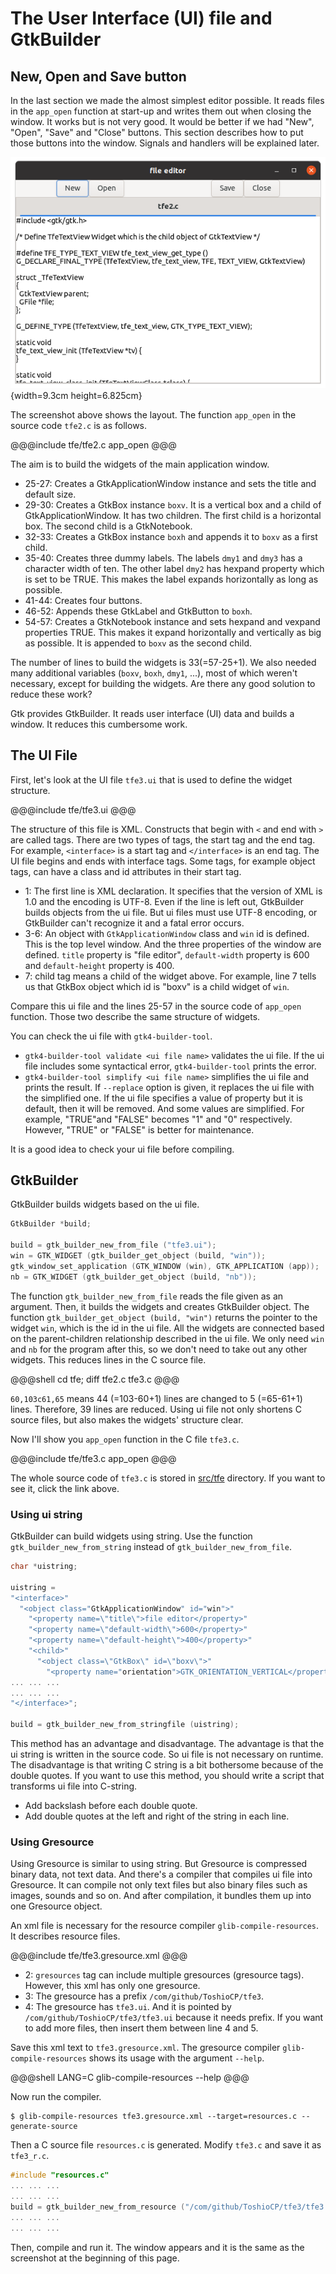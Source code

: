 # The User Interface (UI) file and GtkBuilder

## New, Open and Save button

In the last section we made the almost simplest editor possible.
It reads files in the `app_open` function at start-up and writes them out when closing the window.
It works but is not very good.
It would be better if we had "New", "Open", "Save" and "Close" buttons.
This section describes how to put those buttons into the window.
Signals and handlers will be explained later.

![Screenshot of the file editor](../image/screenshot_tfe2.png){width=9.3cm height=6.825cm}

The screenshot above shows the layout.
The function `app_open` in the source code `tfe2.c` is as follows.

@@@include
tfe/tfe2.c app_open
@@@

The aim is to build the widgets of the main application window.

- 25-27: Creates a GtkApplicationWindow instance and sets the title and default size.
- 29-30: Creates a GtkBox instance `boxv`.
It is a vertical box and a child of GtkApplicationWindow.
It has two children.
The first child is a horizontal box.
The second child is a GtkNotebook.
- 32-33: Creates a GtkBox instance `boxh` and appends it to `boxv` as a first child.
- 35-40: Creates three dummy labels.
The labels `dmy1` and `dmy3` has a character width of ten.
The other label `dmy2` has hexpand property which is set to be TRUE.
This makes the label expands horizontally as long as possible.
- 41-44: Creates four buttons.
- 46-52: Appends these GtkLabel and GtkButton to `boxh`.
- 54-57: Creates a GtkNotebook instance and sets hexpand and vexpand properties TRUE.
This makes it expand horizontally and vertically as big as possible.
It is appended to `boxv` as the second child.

The number of lines to build the widgets is 33(=57-25+1).
We also needed many additional variables (`boxv`, `boxh`, `dmy1`, ...),
most of which weren't  necessary, except for building the widgets.
Are there any good solution to reduce these work?

Gtk provides GtkBuilder.
It reads user interface (UI) data and builds a window.
It reduces this cumbersome work.

## The UI File

First, let's look at the UI file `tfe3.ui` that is used to define the widget structure.

@@@include
tfe/tfe3.ui
@@@

The structure of this file is XML.
Constructs that begin with `<` and end with `>` are called tags.
There are two types of tags, the start tag and the end tag.
For example, `<interface>` is a start tag and `</interface>` is an end tag.
The UI file begins and ends with interface tags.
Some tags, for example object tags, can have a class and id attributes in their start tag.

- 1: The first line is XML declaration.
It specifies that the version of XML is 1.0 and the encoding is UTF-8.
Even if the line is left out, GtkBuilder builds objects from the ui file.
But ui files must use UTF-8 encoding, or GtkBuilder can't recognize it and a fatal error occurs.
- 3-6: An object with `GtkApplicationWindow` class and `win` id is defined.
This is the top level window.
And the three properties of the window are defined.
`title` property is "file editor", `default-width` property is 600 and `default-height` property is 400.
- 7: child tag means a child of the widget above.
For example, line 7 tells us that GtkBox object which id is "boxv" is a child widget of `win`.

Compare this ui file and the lines 25-57 in the source code of `app_open` function.
Those two describe the same structure of widgets.

You can check the ui file with `gtk4-builder-tool`.

- `gtk4-builder-tool validate <ui file name>` validates the ui file.
If the ui file includes some syntactical error, `gtk4-builder-tool` prints the error.
- `gtk4-builder-tool simplify <ui file name>` simplifies the ui file and prints the result.
If `--replace` option is given, it replaces the ui file with the simplified one.
If the ui file specifies a value of property but it is default, then it will be removed.
And some values are simplified.
For example, "TRUE"and "FALSE" becomes "1" and "0" respectively.
However, "TRUE" or "FALSE" is better for maintenance.

It is a good idea to check your ui file before compiling.

## GtkBuilder

GtkBuilder builds widgets based on the ui file.

~~~C
GtkBuilder *build;

build = gtk_builder_new_from_file ("tfe3.ui");
win = GTK_WIDGET (gtk_builder_get_object (build, "win"));
gtk_window_set_application (GTK_WINDOW (win), GTK_APPLICATION (app));
nb = GTK_WIDGET (gtk_builder_get_object (build, "nb"));
~~~

The function `gtk_builder_new_from_file` reads the file given as an argument.
Then, it builds the widgets and creates GtkBuilder object.
The function `gtk_builder_get_object (build, "win")` returns the pointer to the widget `win`, which is the id in the ui file.
All the widgets are connected based on the parent-children relationship described in the ui file.
We only need `win` and `nb` for the program after this, so we don't need to take out any other widgets.
This reduces lines in the C source file.

@@@shell
cd tfe; diff tfe2.c tfe3.c
@@@

`60,103c61,65` means 44 (=103-60+1) lines are changed to 5 (=65-61+1) lines.
Therefore, 39 lines are reduced.
Using ui file not only shortens C source files, but also makes the widgets' structure clear.

Now I'll show you `app_open` function in the C file `tfe3.c`.

@@@include
tfe/tfe3.c app_open
@@@

The whole source code of `tfe3.c` is stored in [src/tfe](tfe) directory.
If you want to see it, click the link above.

### Using ui string

GtkBuilder can build widgets using string.
Use the function `gtk_builder_new_from_string` instead of `gtk_builder_new_from_file`.

~~~C
char *uistring;

uistring =
"<interface>"
  "<object class="GtkApplicationWindow" id="win">"
    "<property name=\"title\">file editor</property>"
    "<property name=\"default-width\">600</property>"
    "<property name=\"default-height\">400</property>"
    "<child>"
      "<object class=\"GtkBox\" id=\"boxv\">"
        "<property name="orientation">GTK_ORIENTATION_VERTICAL</property>"
... ... ...
... ... ...
"</interface>";

build = gtk_builder_new_from_stringfile (uistring);
~~~

This method has an advantage and disadvantage.
The advantage is that the ui string is written in the source code.
So ui file is not necessary on runtime.
The disadvantage is that writing C string is a bit bothersome because of the double quotes.
If you want to use this method, you should write a script that transforms ui file into C-string.

- Add backslash before each double quote.
- Add double quotes at the left and right of the string in each line.

### Using Gresource

Using Gresource is similar to using string.
But Gresource is compressed binary data, not text data.
And there's a compiler that compiles ui file into Gresource.
It can compile not only text files but also binary files such as images, sounds and so on.
And after compilation, it bundles them up into one Gresource object.

An xml file is necessary for the resource compiler `glib-compile-resources`.
It describes resource files.

@@@include
tfe/tfe3.gresource.xml
@@@

- 2: `gresources` tag can include multiple gresources (gresource tags).
However, this xml has only one gresource.
- 3: The gresource has a prefix `/com/github/ToshioCP/tfe3`.
- 4: The gresource has `tfe3.ui`.
And it is pointed by `/com/github/ToshioCP/tfe3/tfe3.ui` because it needs prefix.
If you want to add more files, then insert them between line 4 and 5.

Save this xml text to `tfe3.gresource.xml`.
The gresource compiler `glib-compile-resources` shows its usage with the argument `--help`.

@@@shell
LANG=C glib-compile-resources --help
@@@

Now run the compiler.

    $ glib-compile-resources tfe3.gresource.xml --target=resources.c --generate-source

Then a C source file `resources.c` is generated.
Modify `tfe3.c` and save it as `tfe3_r.c`.

~~~C
#include "resources.c"
... ... ...
... ... ...
build = gtk_builder_new_from_resource ("/com/github/ToshioCP/tfe3/tfe3.ui");
... ... ...
... ... ...
~~~

Then, compile and run it.
The window appears and it is the same as the screenshot at the beginning of this page.
